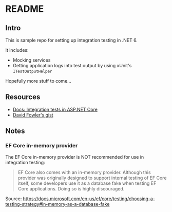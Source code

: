 # README

## Intro

This is sample repo for setting up integration testing in .NET 6.

It includes:
- Mocking services
- Getting application logs into test output by using xUnit's `ITestOutputHelper`

Hopefully more stuff to come...

## Resources

- [Docs: Integration tests in ASP.NET Core](https://docs.microsoft.com/en-us/aspnet/core/test/integration-tests?view=aspnetcore-6.0)
- [David Fowler's gist](https://gist.github.com/davidfowl/0e0372c3c1d895c3ce195ba983b1e03d#testing-with-webapplicationfactorytestserver)

## Notes

### EF Core in-memory provider

The EF Core in-memory provider is NOT recommended for use in integration testing:


> EF Core also comes with an in-memory provider. Although this provider was originally designed to support internal testing of EF Core itself, some developers use it as a database fake when testing EF Core applications. Doing so is highly discouraged.


Source: https://docs.microsoft.com/en-us/ef/core/testing/choosing-a-testing-strategy#in-memory-as-a-database-fake